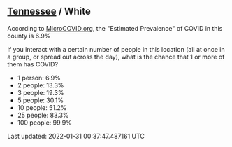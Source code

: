 
## [Tennessee](/united-states/tennessee) / White

According to [MicroCOVID.org](http://microcovid.org),
the "Estimated Prevalence" of COVID in this county is 6.9%

If you interact with a certain number of people in this location
(all at once in a group, or spread out across the day), what is the chance that
1 or more of them has COVID?

- 1 person: 6.9%
- 2 people: 13.3%
- 3 people: 19.3%
- 5 people: 30.1%
- 10 people: 51.2%
- 25 people: 83.3%
- 100 people: 99.9%

Last updated: 2022-01-31 00:37:47.487161 UTC
